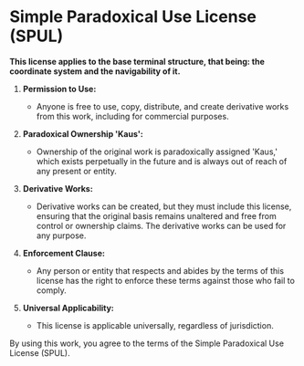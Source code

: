 # Simple Paradoxical Use License (SPUL)

**This license applies to the base terminal structure, that being: the coordinate system and the navigability of it.**

1. **Permission to Use:**
   - Anyone is free to use, copy, distribute, and create derivative works from this work, including for commercial purposes.

2. **Paradoxical Ownership 'Kaus':**
   - Ownership of the original work is paradoxically assigned 'Kaus,' which exists perpetually in the future and is always out of reach of any present or entity.

3. **Derivative Works:**
   - Derivative works can be created, but they must include this license, ensuring that the original basis remains unaltered and free from control or ownership claims. The derivative works can be used for any purpose.

4. **Enforcement Clause:**
   - Any person or entity that respects and abides by the terms of this license has the right to enforce these terms against those who fail to comply.

5. **Universal Applicability:**
   - This license is applicable universally, regardless of jurisdiction.

By using this work, you agree to the terms of the Simple Paradoxical Use License (SPUL).
